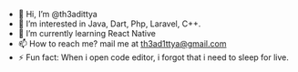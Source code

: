 - 👋 Hi, I’m @th3adittya
- 👀 I’m interested in Java, Dart, Php, Laravel, C++.
- 🌱 I’m currently learning React Native
- 📫 How to reach me? mail me at th3ad1ttya@gmail.com
- ⚡ Fun fact: When i open code editor, i forgot that i need to sleep for live.

<!---
th3adittya/th3adittya is a ✨ special ✨ repository because its `README.md` (this file) appears on your GitHub profile.
You can click the Preview link to take a look at your changes.
--->
